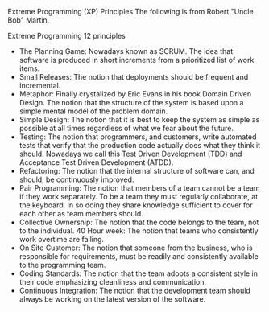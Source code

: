 Extreme Programming (XP) Principles
The following is from Robert "Uncle Bob" Martin.

Extreme Programming 12 principles

* The Planning Game: Nowadays known as SCRUM. The idea that software is produced in short increments from a prioritized list of work items.
* Small Releases: The notion that deployments should be frequent and incremental.
* Metaphor: Finally crystalized by Eric Evans in his book Domain Driven Design. The notion that the structure of the system is based upon a simple mental model of the problem domain.
* Simple Design: The notion that it is best to keep the system as simple as possible at all times regardless of what we fear about the future.
* Testing: The notion that programmers, and customers, write automated tests that verify that the production code actually does what they think it should. Nowadays we call this Test Driven Development (TDD) and Acceptance Test Driven Development (ATDD).
* Refactoring: The notion that the internal structure of software can, and should, be continuously improved.
* Pair Programming: The notion that members of a team cannot be a team if they work separately. To be a team they must regularly collaborate, at the keyboard. In so doing they share knowledge sufficient to cover for each other as team members should.
* Collective Ownership: The notion that the code belongs to the team, not to the individual.
40 Hour week: The notion that teams who consistently work overtime are failing.
* On Site Customer: The notion that someone from the business, who is responsible for requirements, must be readily and consistently available to the programming team.
* Coding Standards: The notion that the team adopts a consistent style in their code emphasizing cleanliness and communication.
* Continuous Integration: The notion that the development team should always be working on the latest version of the software.
